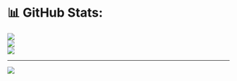 # 📊 GitHub Stats:
![](https://github-readme-stats.vercel.app/api?username=aryanbhimani&theme=dark&hide_border=false&include_all_commits=false&count_private=false)<br/>
![](https://github-readme-streak-stats.herokuapp.com/?user=aryanbhimani&theme=dark&hide_border=false)<br/>
![](https://github-readme-stats.vercel.app/api/top-langs/?username=aryanbhimani&theme=dark&hide_border=false&include_all_commits=false&count_private=false&layout=compact)

---
[![](https://visitcount.itsvg.in/api?id=aryanbhimani&icon=0&color=0)](https://visitcount.itsvg.in)

<!-- Proudly created with GPRM ( https://gprm.itsvg.in ) -->
